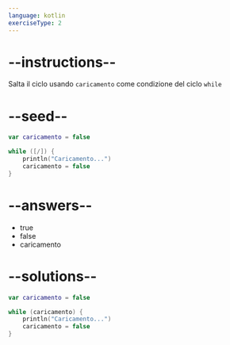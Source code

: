 ```yaml
---
language: kotlin
exerciseType: 2
---
```


# --instructions--

Salta il ciclo usando `caricamento` come condizione del ciclo `while`

# --seed--

```kotlin
var caricamento = false

while ([/]) {
    println("Caricamento...")
    caricamento = false
}
```

# --answers--

- true
- false
- caricamento

# --solutions--

```kotlin
var caricamento = false

while (caricamento) {
    println("Caricamento...")
    caricamento = false
}
```
